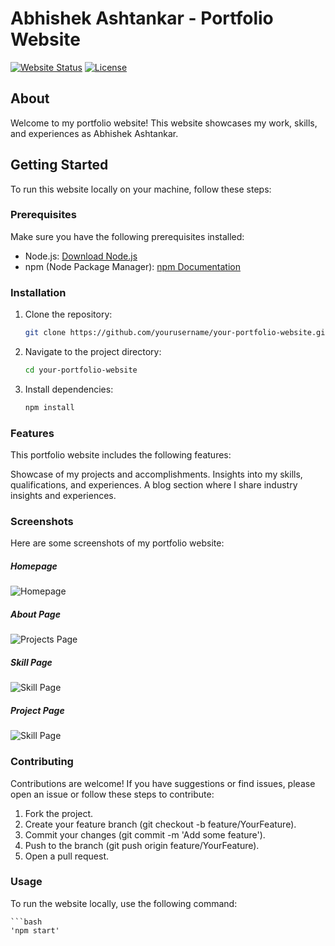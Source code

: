 # Abhishek Ashtankar - Portfolio Website

[![Website Status](https://img.shields.io/website-up-down-green-red/https/abhishekashtankar.com.svg)](https://abhishekashtankar.com/)
[![License](https://img.shields.io/badge/license-MIT-blue.svg)](LICENSE.md)

## About

Welcome to my portfolio website! This website showcases my work, skills, and experiences as Abhishek Ashtankar.

## Getting Started

To run this website locally on your machine, follow these steps:

### Prerequisites

Make sure you have the following prerequisites installed:

- Node.js: [Download Node.js](https://nodejs.org/)
- npm (Node Package Manager): [npm Documentation](https://docs.npmjs.com/getting-started/installing-node)

### Installation

1. Clone the repository:

   ```bash
   git clone https://github.com/yourusername/your-portfolio-website.git

2. Navigate to the project directory:

    ```bash
    cd your-portfolio-website

3. Install dependencies:

    ```bash
    npm install

### Features

This portfolio website includes the following features:

Showcase of my projects and accomplishments.
Insights into my skills, qualifications, and experiences.
A blog section where I share industry insights and experiences.

### Screenshots

Here are some screenshots of my portfolio website:

##### Homepage

![Homepage](src/assets/screenshots/home.png)

##### About Page

![Projects Page](src/assets/screenshots/About.png)

##### Skill Page

![Skill Page](src/assets/screenshots/skill.png)

##### Project Page

![Skill Page](src/assets/screenshots/project.png)


### Contributing

Contributions are welcome! If you have suggestions or find issues, please open an issue or follow these steps to contribute:

1. Fork the project.
2. Create your feature branch (git checkout -b feature/YourFeature).
3. Commit your changes (git commit -m 'Add some feature').
4. Push to the branch (git push origin feature/YourFeature).
5. Open a pull request.

### Usage

To run the website locally, use the following command:

    ```bash
    'npm start'


